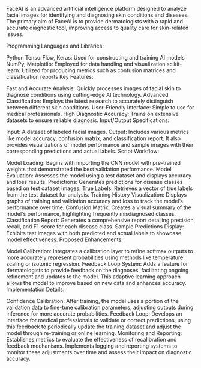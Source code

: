 
FaceAI is an advanced artificial intelligence platform designed to analyze facial images for identifying and diagnosing skin conditions and diseases. The primary aim of FaceAI is to provide dermatologists with a rapid and accurate diagnostic tool, improving access to quality care for skin-related issues.

Programming Languages and Libraries:

Python
TensorFlow, Keras: Used for constructing and training AI models
NumPy, Matplotlib: Employed for data handling and visualization
scikit-learn: Utilized for producing metrics such as confusion matrices and classification reports
Key Features:

Fast and Accurate Analysis: Quickly processes images of facial skin to diagnose conditions using cutting-edge AI technology.
Advanced Classification: Employs the latest research to accurately distinguish between different skin conditions.
User-Friendly Interface: Simple to use for medical professionals.
High Diagnostic Accuracy: Trains on extensive datasets to ensure reliable diagnosis.
Input/Output Specifications:

Input: A dataset of labeled facial images.
Output: Includes various metrics like model accuracy, confusion matrix, and classification report. It also provides visualizations of model performance and sample images with their corresponding predictions and actual labels.
Script Workflow:

Model Loading: Begins with importing the CNN model with pre-trained weights that demonstrated the best validation performance.
Model Evaluation: Assesses the model using a test dataset and displays accuracy and loss results.
Predictions: Generates predictions for disease classes based on test dataset images.
True Labels: Retrieves a vector of true labels from the test dataset for analysis.
Training History Visualization: Displays graphs of training and validation accuracy and loss to track the model’s performance over time.
Confusion Matrix: Creates a visual summary of the model's performance, highlighting frequently misdiagnosed classes.
Classification Report: Generates a comprehensive report detailing precision, recall, and F1-score for each disease class.
Sample Predictions Display: Exhibits test images with both predicted and actual labels to showcase model effectiveness.
Proposed Enhancements:

Model Calibration: Integrates a calibration layer to refine softmax outputs to more accurately represent probabilities using methods like temperature scaling or isotonic regression.
Feedback Loop System: Adds a feature for dermatologists to provide feedback on the diagnoses, facilitating ongoing refinement and updates to the model. This adaptive learning approach allows the model to improve based on new data and enhances accuracy.
Implementation Details:

Confidence Calibration: After training, the model uses a portion of the validation data to fine-tune calibration parameters, adjusting outputs during inference for more accurate probabilities.
Feedback Loop: Develops an interface for medical professionals to validate or correct predictions, using this feedback to periodically update the training dataset and adjust the model through re-training or online learning.
Monitoring and Reporting: Establishes metrics to evaluate the effectiveness of recalibration and feedback mechanisms. Implements logging and reporting systems to monitor these adjustments over time and assess their impact on diagnostic accuracy.